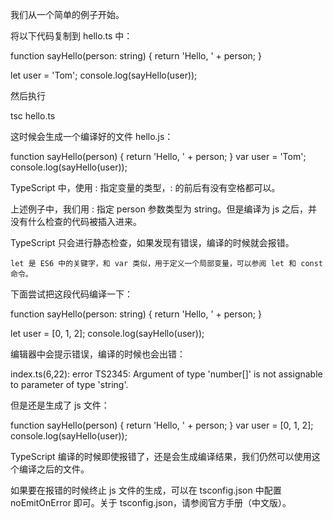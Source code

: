 我们从一个简单的例子开始。

将以下代码复制到 hello.ts 中：

function sayHello(person: string) {
    return 'Hello, ' + person;
}

let user = 'Tom';
console.log(sayHello(user));

然后执行

tsc hello.ts

这时候会生成一个编译好的文件 hello.js：

function sayHello(person) {
    return 'Hello, ' + person;
}
var user = 'Tom';
console.log(sayHello(user));

TypeScript 中，使用 : 指定变量的类型，: 的前后有没有空格都可以。

上述例子中，我们用 : 指定 person 参数类型为 string。但是编译为 js 之后，并没有什么检查的代码被插入进来。

TypeScript 只会进行静态检查，如果发现有错误，编译的时候就会报错。

    let 是 ES6 中的关键字，和 var 类似，用于定义一个局部变量，可以参阅 let 和 const 命令。

下面尝试把这段代码编译一下：

function sayHello(person: string) {
    return 'Hello, ' + person;
}

let user = [0, 1, 2];
console.log(sayHello(user));

编辑器中会提示错误，编译的时候也会出错：

index.ts(6,22): error TS2345: Argument of type 'number[]' is not assignable to parameter of type 'string'.

但是还是生成了 js 文件：

function sayHello(person) {
    return 'Hello, ' + person;
}
var user = [0, 1, 2];
console.log(sayHello(user));

TypeScript 编译的时候即使报错了，还是会生成编译结果，我们仍然可以使用这个编译之后的文件。

如果要在报错的时候终止 js 文件的生成，可以在 tsconfig.json 中配置 noEmitOnError 即可。关于 tsconfig.json，请参阅官方手册（中文版）。